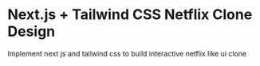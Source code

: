 # Next.js + Tailwind CSS Netflix Clone Design

Implement next js and tailwind css to build interactive netflix like ui clone
